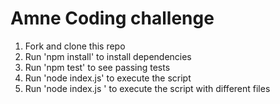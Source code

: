 # Amne Coding challenge

1. Fork and clone this repo
2. Run 'npm install' to install dependencies
3. Run 'npm test' to see passing tests
4. Run 'node index.js' to execute the script
5. Run 'node index.js <path to input file> <path to output file>' to execute the script with different files
